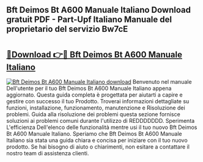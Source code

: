 ## Bft Deimos Bt A600 Manuale Italiano Download gratuit PDF - Part-Upf Italiano Manuale del proprietario del servizio Bw7cE

# <h2><a href="http://dffn5b.blite.top/?on=Bft+Deimos+Bt+A600+Manuale+Italiano">🔗Download 👉🔴 Bft Deimos Bt A600 Manuale Italiano</a></h2>

[![Bft Deimos Bt A600 Manuale Italiano download](https://i.imgur.com/lujVjoI.png)](http://dffn5b.blite.top/?on=Bft+Deimos+Bt+A600+Manuale+Italiano)
Benvenuto nel manuale Dell'utente per il tuo Bft Deimos Bt A600 Manuale Italiano appena aggiornato. Questa guida completa è progettata per aiutarti a capire e gestire con successo il tuo Prodotto. Troverai informazioni dettagliate su funzioni, installazione, funzionamento, manutenzione e Risoluzione dei problemi. Guida alla risoluzione dei problemi questa sezione fornisce soluzioni ai problemi comuni durante l'utilizzo di REDDDDDDD. Sperimenta L'efficienza Dell'elenco delle funzionalità mentre usi il tuo nuovo Bft Deimos Bt A600 Manuale Italiano. Speriamo che Bft Deimos Bt A600 Manuale Italiano sia stata una guida chiara e concisa per iniziare con il tuo nuovo prodotto. Se hai bisogno di aiuto o chiarimenti, non esitare a contattare il nostro team di assistenza clienti.
